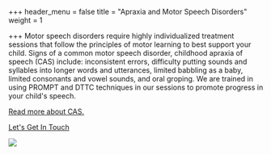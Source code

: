 +++
header_menu = false
title = "Apraxia and Motor Speech Disorders"
weight = 1

+++
Motor speech disorders require highly individualized treatment sessions that follow the principles of motor learning to best support your child. Signs of a common motor speech disorder, childhood apraxia of speech (CAS) include: inconsistent errors,  difficulty putting sounds and syllables into longer words and utterances, limited babbling as a baby, limited consonants and vowel sounds, and oral groping. We are trained in using PROMPT and DTTC techniques in our sessions to promote progress in your child's speech.

[Read more about CAS.](/childhood-apraxia-of-speech-cas)

[Let's Get In Touch](/#let-s-get-in-touch)

![](/uploads/pexels-august-de-richelieu-4260325.jpg)